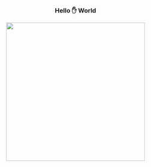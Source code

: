 <h3>
  <p align="center">
    Hello ✋ World
  </p>
</h3>
<p align="center">
    <img src="https://github-readme-stats.vercel.app/api?username=jczic&hide=contribs,prs&theme=transparent" width="370">
</p>
